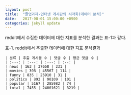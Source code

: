 ```yaml
---
layout: post
title:  "졸업과제-인터넷 게시판의 시각화(데이터 분석)"
date:   2017-08-01 15:00:00 +0900
categories: jekyll update
---
```


reddit에서 수집한 데이터에 대한 지표를 분석한 결과는 표-1과 같다.

표-1. reddit에서 추출한 데이터에 대한 지표 분석결과
```
| 분류 | 추출 게시물 수 | 댓글 수 | 평균 댓글 수 |
| :---: | :---: | :---: | :--: |
| news | 163 | 37658 | 231 |
| movies | 398 | 45567 | 114 |
| funny | 835 | 25910 | 31 |
| politics | 892 | 90109 | 101 |
| popular | 5167 | 285982 | 74 |
| total | 7455 | 24001621 | 3219 |
```

